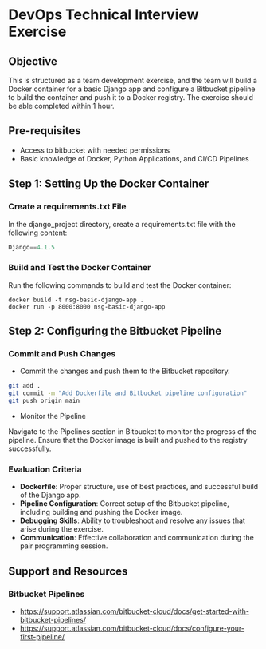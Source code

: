# DevOps Technical Interview Exercise

## Objective

This is structured as a team development exercise, and the team  will build a
Docker container for a basic Django app and configure a Bitbucket pipeline to
build the container and push it to a Docker registry. The exercise should be
able completed within 1 hour.

## Pre-requisites

- Access to bitbucket with needed permissions
- Basic knowledge of Docker, Python Applications, and CI/CD Pipelines

## Step 1: Setting Up the Docker Container




### Create a requirements.txt File

In the django_project directory, create a requirements.txt file with the following content:

```python
Django==4.1.5
```

### Build and Test the Docker Container

Run the following commands to build and test the Docker container:

```shell
docker build -t nsg-basic-django-app .
docker run -p 8000:8000 nsg-basic-django-app
```

## Step 2: Configuring the Bitbucket Pipeline

### Commit and Push Changes

- Commit the changes and push them to the Bitbucket repository.

```bash
git add .
git commit -m "Add Dockerfile and Bitbucket pipeline configuration"
git push origin main
```

- Monitor the Pipeline

Navigate to the Pipelines section in Bitbucket to monitor the progress of the
pipeline. Ensure that the Docker image is built and pushed to the registry
successfully.

### Evaluation Criteria

- **Dockerfile**: Proper structure, use of best practices, and successful build of the Django app.
- **Pipeline Configuration**: Correct setup of the Bitbucket pipeline, including building and pushing the Docker image.
- **Debugging Skills**: Ability to troubleshoot and resolve any issues that arise during the exercise.
- **Communication**: Effective collaboration and communication during the pair programming session.

## Support and Resources

### Bitbucket Pipelines

- https://support.atlassian.com/bitbucket-cloud/docs/get-started-with-bitbucket-pipelines/
- https://support.atlassian.com/bitbucket-cloud/docs/configure-your-first-pipeline/
